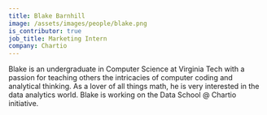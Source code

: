 ```yaml
---
title: Blake Barnhill
image: /assets/images/people/blake.png
is_contributor: true
job_title: Marketing Intern
company: Chartio
---
```

Blake is an undergraduate in Computer Science at Virginia Tech with a passion for teaching others the intricacies of computer coding and analytical thinking. As a lover of all things math, he is very interested in the data analytics world. Blake is working on the Data School @ Chartio initiative.

